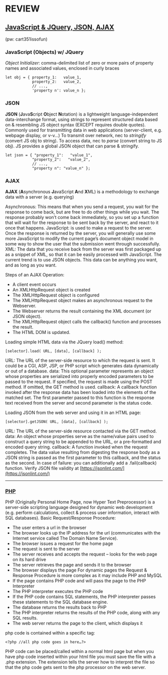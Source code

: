 # REVIEW

## [JavaScript & JQuery, JSON, AJAX](https://clab.concordia.ca/cart-351-json-web-services/) 
(pw: cart351issofun)

### JavaScript (Objects) w/ JQuery
*Object Initializer*: comma-delimited list of zero or more pairs of property names and associated values, enclosed in curly braces
```
let obj = { property_1:   value_1,
            property_2:   value_2,
            // ...,
            'property n': value_n };
```

### JSON

**JSON** (**J**ava**S**cript **O**bject **N**otation) is a lightweight language-independent data-interchange format, using strings to represent structured data based on & resembling JS object syntax (EXCEPT requires double quotes). 
Commonly used for transmitting data in web applications (server-client, e.g. webpage display, or v-v…)
To transmit over network, nec to *stringify* (convert JS obj to string). To access data, nec to *parse* (convert string to JS obj). JS provides a global JSON object that can parse & stringify.

```
let json = { "property_1":   "value_1",
            "property_2":   "value_2",
            // ...,
            "property n": "value_n" };
```

### AJAX

**AJAX** (**A**synchronous **J**avaScript **A**nd **X**ML) is a methodology to exchange data with a server (e.g. querying)

Asynchronous: This means that when you send a request, you wait for the response to come back, but are free to do other things while you wait. The response probably won’t come back immediately, so you set up a function that will wait for the response to be sent back by the server, and react to it once that happens.
JavaScript: is used to make a request to the server. Once the response is returned by the server, you will generally use some more JavaScript to modify the current page’s document object model in some way to show the user that the submission went through successfully.
XML: The data that you receive back from the server was first packaged up as a snippet of XML, so that it can be easily processed with JavaScript. The current trend is to use JSON objects. This data can be anything you want, and as long as you want.

Steps of an AJAX Operation:
- A client event occurs
- An XMLHttpRequest object is created
- The XMLHttpRequest object is configured
- The XMLHttpRequest object makes an asynchronous request to the Webserver.
- The Webserver returns the result containing the XML document (or JSON object).
- The XMLHttpRequest object calls the callback() function and processes the result.
- The HTML DOM is updated.

Loading simple HTML data via the JQuery load() method:
```
[selector].load( URL, [data], [callback] );
```
URL: The URL of the server-side resource to which the request is sent. It could be a CGI, ASP, JSP, or PHP script which generates data dynamically or out of a database.
data: This optional parameter represents an object whose properties are serialized into properly encoded parameters to be passed to the request. If specified, the request is made using the POST method. If omitted, the GET method is used.
callback: A callback function invoked after the response data has been loaded into the elements of the matched set. The first parameter passed to this function is the response text received from the server and second parameter is the status code.

Loading JSON from the web server and using it in an HTML page:
```
[selector].getJSON( URL, [data], [callback] );
```
URL: The URL of the server-side resource contacted via the GET method.
data: An object whose properties serve as the name/value pairs used to construct a query string to be appended to the URL, or a pre-formatted and encoded query string.
callback: A function invoked when the request completes. The data value resulting from digesting the response body as a JSON string is passed as the first parameter to this callback, and the status as the second.
In case of failure: you can additionally add a .fail(callback) function.
Verify JSON file validity at [https://jsonlint.com/](https://jsonlint.com/)


---

### [PHP](https://clab.concordia.ca/introduction-to-php/)
PHP (Originally Personal Home Page, now Hyper Text Preprocessor) is a server-side scripting language designed for dynamic web development (e.g. perform calculations, collect & process user information, interact with SQL databases).
Basic Request/Response Procedure:
- The user enters a url in the browser
- The browser looks up the IP address for the url (communicates with the Internet service called The Domain Name Service).
- The browser issues a request for the home page
- The request is sent to the server
- The server receives and accepts the request – looks for the web page on its hard drive
- The server retrieves the page and sends it to the browser
- The browser displays the page
For dynamic pages the Request & Response Procedure is more complex as it may include PHP and MySQL
- If the page contains PHP code and will pass the page to the PHP Interpreter
- The PHP interpreter executes the PHP code
- If the PHP code contains SQL statements, the PHP interpreter passes these statements to the SQL database engine.
- The database returns the results back to PHP
- The PHP interpreter returns the results of the PHP code, along with any SQL results.
- The web server returns the page to the client, which displays it

php code is contained within a specific tag:
```
<?php //all php code goes in here…?>
```
PHP code can be placed/called within a normal html page but when you have php code inserted within your html file you must save the file with a .php extension. The extension tells the server how to interpret the file so that the php code gets sent to the php processor on the web server.